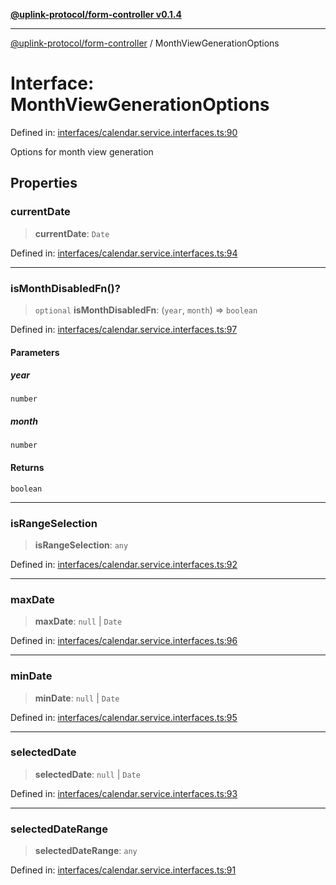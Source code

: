 [**@uplink-protocol/form-controller v0.1.4**](../README.md)

***

[@uplink-protocol/form-controller](../globals.md) / MonthViewGenerationOptions

# Interface: MonthViewGenerationOptions

Defined in: [interfaces/calendar.service.interfaces.ts:90](https://github.com/jmkcoder/uplink-protocol-calendar/blob/90165c1152662e28e3c591acea1b996d16646319/src/interfaces/calendar.service.interfaces.ts#L90)

Options for month view generation

## Properties

### currentDate

> **currentDate**: `Date`

Defined in: [interfaces/calendar.service.interfaces.ts:94](https://github.com/jmkcoder/uplink-protocol-calendar/blob/90165c1152662e28e3c591acea1b996d16646319/src/interfaces/calendar.service.interfaces.ts#L94)

***

### isMonthDisabledFn()?

> `optional` **isMonthDisabledFn**: (`year`, `month`) => `boolean`

Defined in: [interfaces/calendar.service.interfaces.ts:97](https://github.com/jmkcoder/uplink-protocol-calendar/blob/90165c1152662e28e3c591acea1b996d16646319/src/interfaces/calendar.service.interfaces.ts#L97)

#### Parameters

##### year

`number`

##### month

`number`

#### Returns

`boolean`

***

### isRangeSelection

> **isRangeSelection**: `any`

Defined in: [interfaces/calendar.service.interfaces.ts:92](https://github.com/jmkcoder/uplink-protocol-calendar/blob/90165c1152662e28e3c591acea1b996d16646319/src/interfaces/calendar.service.interfaces.ts#L92)

***

### maxDate

> **maxDate**: `null` \| `Date`

Defined in: [interfaces/calendar.service.interfaces.ts:96](https://github.com/jmkcoder/uplink-protocol-calendar/blob/90165c1152662e28e3c591acea1b996d16646319/src/interfaces/calendar.service.interfaces.ts#L96)

***

### minDate

> **minDate**: `null` \| `Date`

Defined in: [interfaces/calendar.service.interfaces.ts:95](https://github.com/jmkcoder/uplink-protocol-calendar/blob/90165c1152662e28e3c591acea1b996d16646319/src/interfaces/calendar.service.interfaces.ts#L95)

***

### selectedDate

> **selectedDate**: `null` \| `Date`

Defined in: [interfaces/calendar.service.interfaces.ts:93](https://github.com/jmkcoder/uplink-protocol-calendar/blob/90165c1152662e28e3c591acea1b996d16646319/src/interfaces/calendar.service.interfaces.ts#L93)

***

### selectedDateRange

> **selectedDateRange**: `any`

Defined in: [interfaces/calendar.service.interfaces.ts:91](https://github.com/jmkcoder/uplink-protocol-calendar/blob/90165c1152662e28e3c591acea1b996d16646319/src/interfaces/calendar.service.interfaces.ts#L91)
